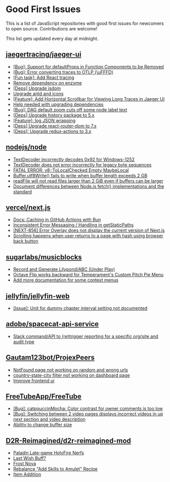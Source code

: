 # Good First Issues

This is a list of JavaScript repositories with good first issues for newcomers to open source. Contributions are welcome!

This list gets updated every day at midnight.

## [jaegertracing/jaeger-ui](https://github.com/jaegertracing/jaeger-ui)

- [[Bug]: Support for defaultProps in Function Components to be Removed](https://github.com/jaegertracing/jaeger-ui/issues/2596)
- [[Bug]: Error converting traces to OTLP (\uFFFD)](https://github.com/jaegertracing/jaeger-ui/issues/2589)
- [[Fun task]: Add React tracing](https://github.com/jaegertracing/jaeger-ui/issues/1307)
- [Remove dependency on enzyme](https://github.com/jaegertracing/jaeger-ui/issues/1668)
- [[Deps] Upgrade jsdom](https://github.com/jaegertracing/jaeger-ui/issues/2585)
- [Upgrade antd and icons](https://github.com/jaegertracing/jaeger-ui/issues/2576)
- [[Feature]: Add Horizontal Scrollbar for Viewing Long Traces in Jaeger UI](https://github.com/jaegertracing/jaeger-ui/issues/2419)
- [Help needed with upgrading dependencies](https://github.com/jaegertracing/jaeger-ui/issues/1199)
- [[Bug]: DAG default zoom cuts off some node label text](https://github.com/jaegertracing/jaeger-ui/issues/2060)
- [[Deps] Upgrade history package to 5.x](https://github.com/jaegertracing/jaeger-ui/issues/2531)
- [[Feature]: log JSON wrapping](https://github.com/jaegertracing/jaeger-ui/issues/2477)
- [[Deps] Upgrade react-router-dom to 7.x](https://github.com/jaegertracing/jaeger-ui/issues/2532)
- [[Deps]: Upgrade redux-actions to 3.x](https://github.com/jaegertracing/jaeger-ui/issues/1260)

## [nodejs/node](https://github.com/nodejs/node)

- [TextDecoder incorrectly decodes 0x92 for Windows-1252](https://github.com/nodejs/node/issues/56542)
- [TextDecoder does not error incorrectly for legacy byte sequences](https://github.com/nodejs/node/issues/40091)
- [FATAL ERROR: v8::ToLocalChecked Empty MaybeLocal](https://github.com/nodejs/node/issues/56531)
- [Buffer.utf8Write() fails to write when buffer length exceeds 2 GB](https://github.com/nodejs/node/issues/51817)
- [readFile will not read files larger than 2 GiB even if buffers can be larger](https://github.com/nodejs/node/issues/55864)
- [Document differences between Node.js fetch() implementations and the standard](https://github.com/nodejs/node/issues/52163)

## [vercel/next.js](https://github.com/vercel/next.js)

- [Docs: Caching in GitHub Actions with Bun](https://github.com/vercel/next.js/issues/57079)
- [Inconsistent Error Messaging / Handling in getStaticPaths](https://github.com/vercel/next.js/issues/41281)
- [[NEXT-856] Error Overlay does not display the current version of Next.js](https://github.com/vercel/next.js/issues/47124)
- [Scrolling happens when user returns to a page with hash using browser back button](https://github.com/vercel/next.js/issues/13653)

## [sugarlabs/musicblocks](https://github.com/sugarlabs/musicblocks)

- [Record and Generate Lilypond/ABC (Under Play)](https://github.com/sugarlabs/musicblocks/issues/2330)
- [Octave Flip works backward for Temperament's Custom Pitch Pie Menu](https://github.com/sugarlabs/musicblocks/issues/2255)
- [Add more documentation for some context menus](https://github.com/sugarlabs/musicblocks/issues/2403)

## [jellyfin/jellyfin-web](https://github.com/jellyfin/jellyfin-web)

- [[Issue]: Unit for dummy chapter interval setting not documented](https://github.com/jellyfin/jellyfin-web/issues/5555)

## [adobe/spacecat-api-service](https://github.com/adobe/spacecat-api-service)

- [Slack command/API to (re)trigger reporting for a specific org/site and audit type](https://github.com/adobe/spacecat-api-service/issues/235)

## [Gautam123bot/ProjexPeers](https://github.com/Gautam123bot/ProjexPeers)

- [NotFound page not working on random and wrong urls](https://github.com/Gautam123bot/ProjexPeers/issues/40)
- [country-state-city filter not working on dashboard page](https://github.com/Gautam123bot/ProjexPeers/issues/31)
- [Improve frontend ui](https://github.com/Gautam123bot/ProjexPeers/issues/4)

## [FreeTubeApp/FreeTube](https://github.com/FreeTubeApp/FreeTube)

- [[Bug]: catppuccinMocha: Color contrast for owner comments is too low](https://github.com/FreeTubeApp/FreeTube/issues/6597)
- [[Bug]: Switching between 2 video pages displays incorrect videos in up next section and video description](https://github.com/FreeTubeApp/FreeTube/issues/2261)
- [Ability to change buffer size](https://github.com/FreeTubeApp/FreeTube/issues/678)

## [D2R-Reimagined/d2r-reimagined-mod](https://github.com/D2R-Reimagined/d2r-reimagined-mod)

- [Paladin Late-game HolyFire Nerfs](https://github.com/D2R-Reimagined/d2r-reimagined-mod/issues/517)
- [Last Wish Buff?](https://github.com/D2R-Reimagined/d2r-reimagined-mod/issues/515)
- [Frost Nova](https://github.com/D2R-Reimagined/d2r-reimagined-mod/issues/516)
- [Rebalance "Add Skills to Amulet" Recipe](https://github.com/D2R-Reimagined/d2r-reimagined-mod/issues/356)
- [Item Addition](https://github.com/D2R-Reimagined/d2r-reimagined-mod/issues/491)

